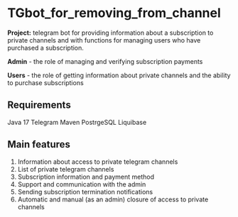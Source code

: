 # **TGbot_for_removing_from_channel**

**Project:** telegram bot for providing information about a subscription to private channels and with functions for managing users who have purchased a subscription.


**Admin** - the role of managing and verifying subscription payments

**Users** - the role of getting information about private channels and the ability to purchase subscriptions

## **Requirements**
Java 17
Telegram
Maven
PostrgeSQL
Liquibase

## **Main features** 
1. Information about access to private telegram channels
2. List of private telegram channels
3. Subscription information and payment method
4. Support and communication with the admin
5. Sending subscription termination notifications
6. Automatic and manual (as an admin) closure of access to private channels 
